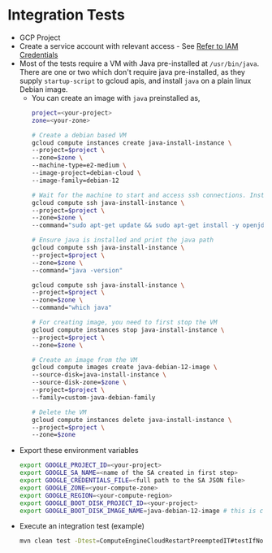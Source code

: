# Integration Tests

* GCP Project
* Create a service account with relevant access - See [Refer to IAM Credentials](Home.md#iam-credentials)
* Most of the tests require a VM with Java pre-installed at `/usr/bin/java`.
  There are one or two which don't require java pre-installed, as they supply `startup-script` to gcloud apis, and install `java` on a plain linux Debian image.
  * You can create an image with `java` preinstalled as,
    ```bash
    project=<your-project>
    zone=<your-zone>
    
    # Create a debian based VM
    gcloud compute instances create java-install-instance \
	--project=$project \
    --zone=$zone \
    --machine-type=e2-medium \
    --image-project=debian-cloud \
    --image-family=debian-12
    
    # Wait for the machine to start and access ssh connections. Install java via ssh
    gcloud compute ssh java-install-instance \
	--project=$project \
    --zone=$zone \
    --command="sudo apt-get update && sudo apt-get install -y openjdk-17-jdk"
    
    # Ensure java is installed and print the java path
    gcloud compute ssh java-install-instance \
	--project=$project \
    --zone=$zone \
    --command="java -version"
    
    gcloud compute ssh java-install-instance \
	--project=$project \
    --zone=$zone \
    --command="which java"
    
    # For creating image, you need to first stop the VM
    gcloud compute instances stop java-install-instance \
	--project=$project \
    --zone=$zone \
    
    # Create an image from the VM
    gcloud compute images create java-debian-12-image \
    --source-disk=java-install-instance \
    --source-disk-zone=$zone \
    --project=$project \
    --family=custom-java-debian-family
    
    # Delete the VM
    gcloud compute instances delete java-install-instance \
    --project=$project \
    --zone=$zone
    ```
* Export these environment variables
  ```bash
  export GOOGLE_PROJECT_ID=<your-project>
  export GOOGLE_SA_NAME=<name of the SA created in first step>
  export GOOGLE_CREDENTIALS_FILE=<full path to the SA JSON file>
  export GOOGLE_ZONE=<your-compute-zone>
  export GOOGLE_REGION=<your-compute-region>
  export GOOGLE_BOOT_DISK_PROJECT_ID=<your-project>
  export GOOGLE_BOOT_DISK_IMAGE_NAME=java-debian-12-image # this is created in previous step
  ```
* Execute an integration test (example)
  ```bash
  mvn clean test -Dtest=ComputeEngineCloudRestartPreemptedIT#testIfNodeWasPreempted
  ```
